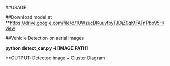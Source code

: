##USAGE

##Download model at **https://drive.google.com/file/d/1UWzucDKuuvtbyTJDjZ0qKtFATnPbp95H/view
 
##Vehicle Detection on aerial images

**python detect_car.py -i [IMAGE PATH]** 

**OUTPUT: Detected image + Cluster Diagram 
